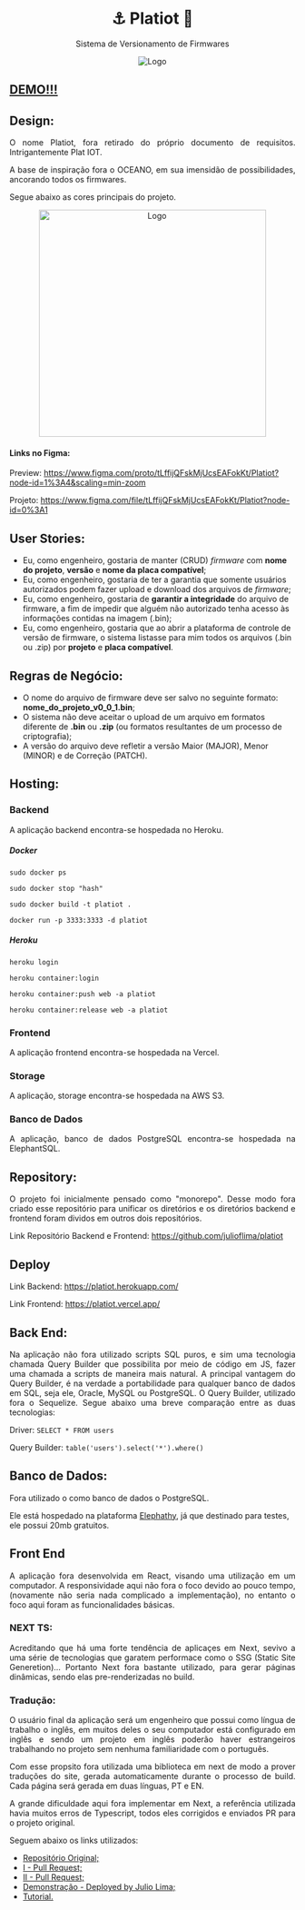 <p align="center">	
	<h1 align="center">
    <span>⚓ Platiot 🚀</span>
  </h1>
  <p align="center">Sistema de Versionamento de Firmwares</p>
</p>
<p align="center">
    <img src="packages/web/src/assets/gif/preview.gif" width="fit-content" alt="Logo">
</p>

## [DEMO!!!](https://trello-clone-liv-saude.herokuapp.com)

## Design:

<p align="justify">
  O nome Platiot, fora retirado do próprio documento de requisitos. Intrigantemente Plat IOT.
</p>
<p align="justify">
  A base de inspiração fora o OCEANO, em sua imensidão de possibilidades, ancorando todos os firmwares.
</p>
<p align="justify">
  Segue abaixo as cores principais do projeto.
</p>
<p align="center">
    <img src="https://user-images.githubusercontent.com/17098382/107158366-45977080-6968-11eb-8601-5d1185421846.png" width="400" alt="Logo">
</p>

#### Links no Figma:

Preview: https://www.figma.com/proto/tLffijQFskMjUcsEAFokKt/Platiot?node-id=1%3A4&scaling=min-zoom

Projeto: https://www.figma.com/file/tLffijQFskMjUcsEAFokKt/Platiot?node-id=0%3A1

## User Stories:

- Eu, como engenheiro, gostaria de manter (CRUD) _firmware_ com **nome do projeto**,
  **versão** e **nome da placa compatível**;
- Eu, como engenheiro, gostaria de ter a garantia que somente usuários
  autorizados podem fazer upload e download dos arquivos de _firmware_;
- Eu, como engenheiro, gostaria de **garantir a integridade** do arquivo de firmware, a
  fim de impedir que alguém não autorizado tenha acesso às informações contidas na
  imagem (.bin);
- Eu, como engenheiro, gostaria que ao abrir a plataforma de controle de versão de
  firmware, o sistema listasse para mim todos os arquivos (.bin ou .zip) por **projeto** e
  **placa compatível**.

## Regras de Negócio:

- O nome do arquivo de firmware deve ser salvo no seguinte formato:
  **nome_do_projeto_v0_0_1.bin**;
- O sistema não deve aceitar o upload de um arquivo em formatos diferente de **.bin** ou
  **.zip** (ou formatos resultantes de um processo de criptografia);
- A versão do arquivo deve refletir a versão Maior (MAJOR), Menor (MINOR) e de
  Correção (PATCH).

## Hosting:

### Backend

<p align="justify">
  A aplicação backend encontra-se hospedada no Heroku.
</p>

##### Docker

`sudo docker ps`

`sudo docker stop "hash"`

`sudo docker build -t platiot .`

`docker run -p 3333:3333 -d platiot`

##### Heroku

`heroku login`

`heroku container:login`

`heroku container:push web -a platiot`

`heroku container:release web -a platiot`

### Frontend

<p align="justify">
  A aplicação frontend encontra-se hospedada na Vercel.
</p>

### Storage

<p align="justify">
  A aplicação, storage encontra-se hospedada na AWS S3.
</p>

### Banco de Dados

<p align="justify">
  A aplicação, banco de dados PostgreSQL encontra-se hospedada na ElephantSQL.
</p>

## Repository:

<p align="justify">
O projeto foi inicialmente pensado como "monorepo". Desse modo fora criado esse repositório para unificar os diretórios e os diretórios backend e frontend foram dividos em outros dois repositórios.
</p>

Link Repositório Backend e Frontend: https://github.com/julioflima/platiot

## Deploy

Link Backend: https://platiot.herokuapp.com/

Link Frontend: https://platiot.vercel.app/

## Back End:

<p align="justify">
Na aplicação não fora utilizado scripts SQL puros, e sim uma tecnologia chamada Query Builder que possibilita por meio de código em JS, fazer uma chamada a scripts de maneira mais natural. A principal vantagem do Query Builder, é na verdade a portabilidade para qualquer banco de dados em SQL, seja ele, Oracle, MySQL ou PostgreSQL. O Query Builder, utilizado fora o Sequelize. Segue abaixo uma breve comparação entre as duas tecnologias:
</p>

Driver: `SELECT * FROM users`

Query Builder: `table('users').select('*').where()`

## Banco de Dados:

Fora utilizado o como banco de dados o PostgreSQL.

Ele está hospedado na plataforma [Elephathy](https://www.elephantsql.com/), já que destinado para testes, ele possui 20mb gratuitos.

## Front End

<p align="justify">
A aplicação fora desenvolvida em React, visando uma utilização em um computador. A responsividade aqui não fora o foco devido ao pouco tempo, (novamente não seria nada complicado a implementação), no entanto o foco aqui foram as funcionalidades básicas.
</p>

### NEXT TS:

<p align="justify">
Acreditando que há uma forte tendência de aplicaçes em Next, sevivo a uma série de tecnologias que garatem performace como o SSG (Static Site Generetion)... Portanto Next fora bastante utilizado, para gerar páginas dinâmicas, sendo elas pre-renderizadas no build.
<p align="justify">
  
### Tradução:
<p align="justify">
O usuário final da aplicação será um engenheiro que possui como língua de trabalho o inglês, em muitos deles o seu computador está configurado em inglês e sendo um projeto em inglês poderão haver estrangeiros trabalhando no projeto sem nenhuma familiaridade com o português.
<p align="justify">
<p align="justify">
Com esse propsito fora utilizada uma biblioteca em next de modo a prover traduções do site, gerada automaticamente durante o processo de build. Cada página será gerada em duas línguas, PT e EN.
<p align="justify">
<p align="justify">
A grande dificuldade aqui fora implementar em Next, a referência utilizada havia muitos erros de Typescript, todos eles corrigidos e enviados PR para o projeto original.
<p align="justify">
<p align="justify">
  Seguem abaixo os links utilizados:
<p align="justify">
  
- [Repositório Original;](https://github.com/BiscuiTech/i18n-typescript-app)
- [I - Pull Request;](https://github.com/BiscuiTech/i18n-typescript-app/pull/2)
- [II - Pull Request;](https://github.com/BiscuiTech/i18n-typescript-app/pull/4)
- [Demonstração - Deployed by Julio Lima;](https://i18n-typescript-app.vercel.app/)
- [Tutorial.](https://dev.to/biscuitech/i18n-with-next-js-and-full-ssg-support-2aih)
